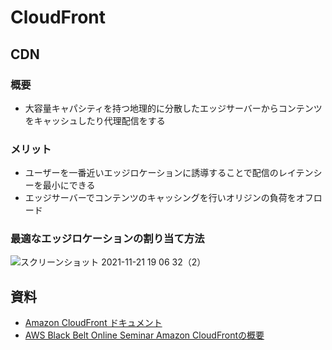 # CloudFront
## CDN
### 概要
- 大容量キャパシティを持つ地理的に分散したエッジサーバーからコンテンツをキャッシュしたり代理配信をする
### メリット
- ユーザーを一番近いエッジロケーションに誘導することで配信のレイテンシーを最小にできる
- エッジサーバーでコンテンツのキャッシングを行いオリジンの負荷をオフロード

### 最適なエッジロケーションの割り当て方法
![スクリーンショット 2021-11-21 19 06 32（2）](https://user-images.githubusercontent.com/49634472/142757843-cd7daa58-c8bc-4fdc-9fd2-22f724482690.png)


## 資料
- [Amazon CloudFront ドキュメント](https://docs.aws.amazon.com/ja_jp/cloudfront/index.html)
- [AWS Black Belt Online Seminar Amazon CloudFrontの概要](https://youtu.be/mmRKzzOvJJY)
